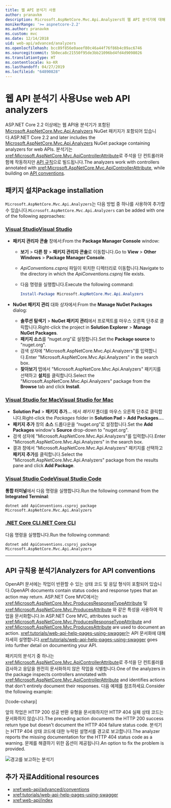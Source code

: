 ```yaml
---
title: 웹 API 분석기 사용
author: pranavkm
description: Microsoft.AspNetCore.Mvc.Api.Analyzers의 웹 API 분석기에 대해 알아봅니다.
monikerRange: '>= aspnetcore-2.2'
ms.author: pranavkm
ms.custom: mvc
ms.date: 12/14/2018
uid: web-api/advanced/analyzers
ms.openlocfilehash: bcc89f856e0aeef80c46a44f76f86b4c09ac6746
ms.sourcegitcommit: 5b0eca8c21550f95de3bb21096bd4fd4d9098026
ms.translationtype: HT
ms.contentlocale: ko-KR
ms.lasthandoff: 04/27/2019
ms.locfileid: "64890828"
---
```

# <a name="use-web-api-analyzers"></a><span data-ttu-id="e325d-103">웹 API 분석기 사용</span><span class="sxs-lookup"><span data-stu-id="e325d-103">Use web API analyzers</span></span>

<span data-ttu-id="e325d-104">ASP.NET Core 2.2 이상에는 웹 API용 분석기가 포함된 [Microsoft.AspNetCore.Mvc.Api.Analyzers](https://www.nuget.org/packages/Microsoft.AspNetCore.Mvc.Api.Analyzers) NuGet 패키지가 포함되어 있습니다.</span><span class="sxs-lookup"><span data-stu-id="e325d-104">ASP.NET Core 2.2 and later includes the [Microsoft.AspNetCore.Mvc.Api.Analyzers](https://www.nuget.org/packages/Microsoft.AspNetCore.Mvc.Api.Analyzers) NuGet package containing analyzers for web APIs.</span></span> <span data-ttu-id="e325d-105">분석기는 <xref:Microsoft.AspNetCore.Mvc.ApiControllerAttribute>로 주석을 단 컨트롤러와 함께 작동하지만 [API 규칙](xref:web-api/advanced/conventions)으로 빌드됩니다.</span><span class="sxs-lookup"><span data-stu-id="e325d-105">The analyzers work with controllers annotated with <xref:Microsoft.AspNetCore.Mvc.ApiControllerAttribute>, while building on [API conventions](xref:web-api/advanced/conventions).</span></span>

## <a name="package-installation"></a><span data-ttu-id="e325d-106">패키지 설치</span><span class="sxs-lookup"><span data-stu-id="e325d-106">Package installation</span></span>

<span data-ttu-id="e325d-107">`Microsoft.AspNetCore.Mvc.Api.Analyzers`는 다음 방법 중 하나를 사용하여 추가할 수 있습니다.</span><span class="sxs-lookup"><span data-stu-id="e325d-107">`Microsoft.AspNetCore.Mvc.Api.Analyzers` can be added with one of the following approaches:</span></span>

### <a name="visual-studiotabvisual-studio"></a>[<span data-ttu-id="e325d-108">Visual Studio</span><span class="sxs-lookup"><span data-stu-id="e325d-108">Visual Studio</span></span>](#tab/visual-studio)

* <span data-ttu-id="e325d-109">**패키지 관리자 콘솔** 창에서:</span><span class="sxs-lookup"><span data-stu-id="e325d-109">From the **Package Manager Console** window:</span></span>
  * <span data-ttu-id="e325d-110">**보기** > **다른 창** > **패키지 관리자 콘솔**로 이동합니다.</span><span class="sxs-lookup"><span data-stu-id="e325d-110">Go to **View** > **Other Windows** > **Package Manager Console**.</span></span>
  * <span data-ttu-id="e325d-111">*ApiConventions.csproj* 파일이 위치한 디렉터리로 이동합니다.</span><span class="sxs-lookup"><span data-stu-id="e325d-111">Navigate to the directory in which the *ApiConventions.csproj* file exists.</span></span>
  * <span data-ttu-id="e325d-112">다음 명령을 실행합니다.</span><span class="sxs-lookup"><span data-stu-id="e325d-112">Execute the following command:</span></span>

    ```powershell
    Install-Package Microsoft.AspNetCore.Mvc.Api.Analyzers
    ```

* <span data-ttu-id="e325d-113">**NuGet 패키지 관리** 대화 상자에서:</span><span class="sxs-lookup"><span data-stu-id="e325d-113">From the **Manage NuGet Packages** dialog:</span></span>
  * <span data-ttu-id="e325d-114">**솔루션 탐색기** > **NuGet 패키지 관리**에서 프로젝트를 마우스 오른쪽 단추로 클릭합니다.</span><span class="sxs-lookup"><span data-stu-id="e325d-114">Right-click the project in **Solution Explorer** > **Manage NuGet Packages**.</span></span>
  * <span data-ttu-id="e325d-115">**패키지 소스**를 “nuget.org”로 설정합니다.</span><span class="sxs-lookup"><span data-stu-id="e325d-115">Set the **Package source** to "nuget.org".</span></span>
  * <span data-ttu-id="e325d-116">검색 상자에 "Microsoft.AspNetCore.Mvc.Api.Analyzers"를 입력합니다.</span><span class="sxs-lookup"><span data-stu-id="e325d-116">Enter "Microsoft.AspNetCore.Mvc.Api.Analyzers" in the search box.</span></span>
  * <span data-ttu-id="e325d-117">**찾아보기** 탭에서 "Microsoft.AspNetCore.Mvc.Api.Analyzers" 패키지를 선택하고 **설치**를 클릭합니다.</span><span class="sxs-lookup"><span data-stu-id="e325d-117">Select the "Microsoft.AspNetCore.Mvc.Api.Analyzers" package from the **Browse** tab and click **Install**.</span></span>

### <a name="visual-studio-for-mactabvisual-studio-mac"></a>[<span data-ttu-id="e325d-118">Visual Studio for Mac</span><span class="sxs-lookup"><span data-stu-id="e325d-118">Visual Studio for Mac</span></span>](#tab/visual-studio-mac)

* <span data-ttu-id="e325d-119">**Solution Pad** > **패키지 추가...** 에서 *패키지* 폴더를 마우스 오른쪽 단추로 클릭합니다.</span><span class="sxs-lookup"><span data-stu-id="e325d-119">Right-click the *Packages* folder in **Solution Pad** > **Add Packages...**.</span></span>
* <span data-ttu-id="e325d-120">**패키지 추가** 창의 **소스** 드롭다운을 “nuget.org”로 설정합니다.</span><span class="sxs-lookup"><span data-stu-id="e325d-120">Set the **Add Packages** window's **Source** drop-down to "nuget.org".</span></span>
* <span data-ttu-id="e325d-121">검색 상자에 "Microsoft.AspNetCore.Mvc.Api.Analyzers"를 입력합니다.</span><span class="sxs-lookup"><span data-stu-id="e325d-121">Enter "Microsoft.AspNetCore.Mvc.Api.Analyzers" in the search box.</span></span>
* <span data-ttu-id="e325d-122">결과 창에서 "Microsoft.AspNetCore.Mvc.Api.Analyzers" 패키지를 선택하고 **패키지 추가**를 클릭합니다.</span><span class="sxs-lookup"><span data-stu-id="e325d-122">Select the "Microsoft.AspNetCore.Mvc.Api.Analyzers" package from the results pane and click **Add Package**.</span></span>

### <a name="visual-studio-codetabvisual-studio-code"></a>[<span data-ttu-id="e325d-123">Visual Studio Code</span><span class="sxs-lookup"><span data-stu-id="e325d-123">Visual Studio Code</span></span>](#tab/visual-studio-code)

<span data-ttu-id="e325d-124">**통합 터미널**에서 다음 명령을 실행합니다.</span><span class="sxs-lookup"><span data-stu-id="e325d-124">Run the following command from the **Integrated Terminal**:</span></span>

```console
dotnet add ApiConventions.csproj package Microsoft.AspNetCore.Mvc.Api.Analyzers
```

### <a name="net-core-clitabnetcore-cli"></a>[<span data-ttu-id="e325d-125">.NET Core CLI</span><span class="sxs-lookup"><span data-stu-id="e325d-125">.NET Core CLI</span></span>](#tab/netcore-cli)

<span data-ttu-id="e325d-126">다음 명령을 실행합니다.</span><span class="sxs-lookup"><span data-stu-id="e325d-126">Run the following command:</span></span>

```console
dotnet add ApiConventions.csproj package Microsoft.AspNetCore.Mvc.Api.Analyzers
```

---

## <a name="analyzers-for-api-conventions"></a><span data-ttu-id="e325d-127">API 규칙용 분석기</span><span class="sxs-lookup"><span data-stu-id="e325d-127">Analyzers for API conventions</span></span>

<span data-ttu-id="e325d-128">OpenAPI 문서에는 작업이 반환할 수 있는 상태 코드 및 응답 형식이 포함되어 있습니다.</span><span class="sxs-lookup"><span data-stu-id="e325d-128">OpenAPI documents contain status codes and response types that an action may return.</span></span> <span data-ttu-id="e325d-129">ASP.NET Core MVC에서는 <xref:Microsoft.AspNetCore.Mvc.ProducesResponseTypeAttribute> 및 <xref:Microsoft.AspNetCore.Mvc.ProducesAttribute> 와 같은 특성을 사용하여 작업을 문서화합니다.</span><span class="sxs-lookup"><span data-stu-id="e325d-129">In ASP.NET Core MVC, attributes such as <xref:Microsoft.AspNetCore.Mvc.ProducesResponseTypeAttribute> and <xref:Microsoft.AspNetCore.Mvc.ProducesAttribute> are used to document an action.</span></span> <span data-ttu-id="e325d-130"><xref:tutorials/web-api-help-pages-using-swagger>는 API 문서화에 대해 자세히 설명합니다.</span><span class="sxs-lookup"><span data-stu-id="e325d-130"><xref:tutorials/web-api-help-pages-using-swagger> goes into further detail on documenting your API.</span></span>

<span data-ttu-id="e325d-131">패키지의 분석기 중 하나는 <xref:Microsoft.AspNetCore.Mvc.ApiControllerAttribute>로 주석을 단 컨트롤러를 검사하고 응답을 완전히 문서화하지 않은 작업을 식별합니다.</span><span class="sxs-lookup"><span data-stu-id="e325d-131">One of the analyzers in the package inspects controllers annotated with <xref:Microsoft.AspNetCore.Mvc.ApiControllerAttribute> and identifies actions that don't entirely document their responses.</span></span> <span data-ttu-id="e325d-132">다음 예제를 참조하세요.</span><span class="sxs-lookup"><span data-stu-id="e325d-132">Consider the following example:</span></span>

[!code-csharp[](conventions/sample/Controllers/ContactsController.cs?name=missing404docs&highlight=9)]

<span data-ttu-id="e325d-133">앞의 작업은 HTTP 200 성공 반환 유형을 문서화하지만 HTTP 404 실패 상태 코드는 문서화하지 않습니다.</span><span class="sxs-lookup"><span data-stu-id="e325d-133">The preceding action documents the HTTP 200 success return type but doesn't document the HTTP 404 failure status code.</span></span> <span data-ttu-id="e325d-134">분석기는 HTTP 404 상태 코드에 대한 누락된 설명서를 경고로 보고합니다.</span><span class="sxs-lookup"><span data-stu-id="e325d-134">The analyzer reports the missing documentation for the HTTP 404 status code as a warning.</span></span> <span data-ttu-id="e325d-135">문제를 해결하기 위한 옵션이 제공됩니다.</span><span class="sxs-lookup"><span data-stu-id="e325d-135">An option to fix the problem is provided.</span></span>

![경고를 보고하는 분석기](conventions/_static/Analyzer.gif)

## <a name="additional-resources"></a><span data-ttu-id="e325d-137">추가 자료</span><span class="sxs-lookup"><span data-stu-id="e325d-137">Additional resources</span></span>

* <xref:web-api/advanced/conventions>
* <xref:tutorials/web-api-help-pages-using-swagger>
* <xref:web-api/index>
